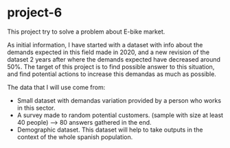 # project-6
This project try to solve a problem about E-bike market.

As initial information, I have started with a dataset with info about the demands expected in this field  made in 2020, and a new revision of the dataset 2 years after where the demands expected have decreased around 50%.
The target of this project is to find possible answer to this situation, and find potential actions to increase this demandas as much as possible.

The data that I will use come from:
  - Small dataset with demandas variation provided by a person who works in this sector.
  - A survey made to random potential customers. (sample with size at least 40 people) --> 80 answers gathered in the end.
  - Demographic dataset. This dataset will help to take outputs in the context of the whole spanish population.

